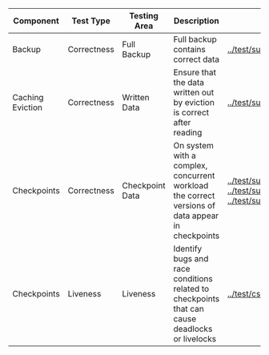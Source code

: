 |Component|Test Type|Testing Area|Description|Existing tests|
|---|---|---|---|---|
|Backup|Correctness|Full Backup|Full backup contains correct data|[../test/suite/test_backup01.py](../test/suite/test_backup01.py)
|Caching Eviction|Correctness|Written Data|Ensure that the data written out by eviction is correct after reading|[../test/suite/test_hs15.py](../test/suite/test_hs15.py)
|Checkpoints|Correctness|Checkpoint Data|On system with a complex, concurrent workload the correct versions of data appear in checkpoints|[../test/suite/test_checkpoint02.py](../test/suite/test_checkpoint02.py), [../test/suite/test_checkpoint03.py](../test/suite/test_checkpoint03.py), [../test/suite/test_tiered08.py](../test/suite/test_tiered08.py)
|Checkpoints|Liveness|Liveness|Identify bugs and race conditions related to checkpoints that can cause deadlocks or livelocks|[../test/csuite/wt3363_checkpoint_op_races/main.c](../test/csuite/wt3363_checkpoint_op_races/main.c)
